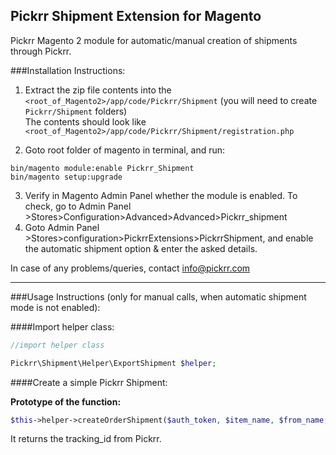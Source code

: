 ## Pickrr Shipment Extension for Magento

Pickrr Magento 2 module for automatic/manual creation of shipments through Pickrr.

###Installation Instructions:

1. Extract the zip file contents into the `<root_of_Magento2>/app/code/Pickrr/Shipment` (you will need to create `Pickrr/Shipment` folders) <br>
The contents should look like `<root_of_Magento2>/app/code/Pickrr/Shipment/registration.php`

2. Goto root folder of magento in terminal, and run:
 ```shell
 bin/magento module:enable Pickrr_Shipment
 bin/magento setup:upgrade
 
 ```
3. Verify in Magento Admin Panel whether the module is enabled. To check, go to Admin Panel >Stores>Configuration>Advanced>Advanced>Pickrr_shipment<br>
4. Goto Admin Panel >Stores>configuration>PickrrExtensions>PickrrShipment, and enable the automatic shipment option & enter the asked details.

In case of any problems/queries, contact info@pickrr.com

---
###Usage Instructions (only for manual calls, when automatic shipment mode is not enabled):

####Import helper class:

```php
//import helper class

Pickrr\Shipment\Helper\ExportShipment $helper;

```
####Create a simple Pickrr Shipment:


**Prototype of the function:**
```php
$this->helper->createOrderShipment($auth_token, $item_name, $from_name, $from_phone_number, $from_pincode, $from_address, $to_name, $to_phone_number, $to_pincode, $to_address, $invoice_amount, $order_id, $cod_amount);
```

It returns the tracking_id from Pickrr.
